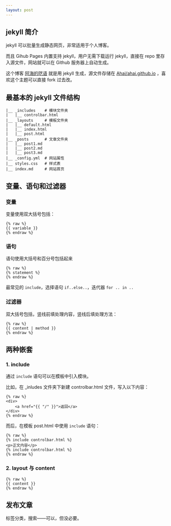 ```yaml
---
layout: post
---
```

## jekyll 简介

jekyll 可以批量生成静态网页，非常适用于个人博客。

而且 Gihub Pages 内置支持 jekyll，用户无需下载运行 jekyll，直接在 repo 里存入源文件，网站就可以在 Github 服务器上自动生成。

这个博客 [阿海的呓语](https://ahai-8.github.io/) 就是用 jekyll 生成，源文件存储在 [Ahai/ahai.github.io](https://github.com/Ahai-8/ahai-8.github.io) ，喜欢这个主题可以直接 fork 过去改。

## 最基本的 jekyll 文件结构

```
|__ _includes    # 模块文件夹
|   |__ controlbar.html
|__ _layouts     # 模板文件夹
|   |__ default.html
|   |__ index.html
|   |__ post.html
|__ _posts       # 文章文件夹
|   |__ post1.md
|   |__ post2.md
|   |__ post3.md
|__ _config.yml  # 网站属性
|__ styles.css   # 样式表
|__ index.md     # 网站首页
```

## 变量、语句和过滤器

### 变量

变量使用双大括号包括：
```
{% raw %}
{{ variable }}
{% endraw %}
```

### 语句

语句使用大括号和百分号包括起来

```
{% raw %}
{% statement %}
{% endraw %}
```

最常见的 `include`，选择语句 `if..else..`，迭代器 `for .. in ..`

### 过滤器

双大括号包括，竖线前填处理内容，竖线后填处理方法：

```
{% raw %}
{{ content | method }}
{% endraw %}
```

## 两种嵌套

### 1. include

通过 `include` 语句可以在模板中引入模块。

比如，在 _inludes 文件夹下新建 controlbar.html 文件，写入以下内容：

```
{% raw %}
<div>
    <a href="{{ "/" }}">返回</a>
</div>
{% endraw %}
```

而后，在模板 post.html 中使用 `include` 语句：

```
{% raw %}
{% include controlbar.html %}
<p>正文内容</p>
{% include controlbar.html %}
{% endraw %}
```

### 2. layout 与 content

```
{% raw %}
{{ content }}
{% endraw %}
```

## 发布文章

标签分类，搜索——可以，但没必要。
